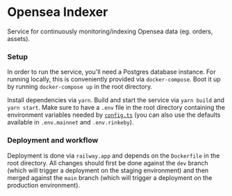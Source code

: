 # Opensea Indexer

Service for continuously monitoring/indexing Opensea data (eg. orders, assets).

### Setup

In order to run the service, you'll need a Postgres database instance. For running locally, this is conveniently provided via `docker-compose`. Boot it up by running `docker-compose up` in the root directory.

Install dependencies via `yarn`. Build and start the service via `yarn build` and `yarn start`. Make sure to have a `.env` file in the root directory containing the environment variables needed by [`config.ts`](./src/config.ts) (you can also use the defaults available in `.env.mainnet` and `.env.rinkeby`).

### Deployment and workflow

Deployment is done via `railway.app` and depends on the `Dockerfile` in the root directory. All changes should first be done against the `dev` branch (which will trigger a deployment on the staging environment) and then merged against the `main` branch (which will trigger a deployment on the production environment).
